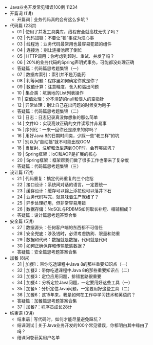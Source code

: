 - Java业务开发常见错误100例 11234
- 开篇词 (1讲)
	- 开篇词 | 业务代码真的会有这么多坑？
- 代码篇 (23讲)
	- 01 | 使用了并发工具类库，线程安全就高枕无忧了吗？
	- 02 | 代码加锁：不要让“锁”事成为烦心事
	- 03 | 线程池：业务代码最常用也最容易犯错的组件
	- 04 | 连接池：别让连接池帮了倒忙
	- 05 | HTTP调用：你考虑到超时、重试、并发了吗？
	- 06 | 20%的业务代码的Spring声明式事务，可能都没处理正确
	- 答疑篇：代码篇思考题集锦（一）
	- 07 | 数据库索引：索引并不是万能药
	- 08 | 判等问题：程序里如何确定你就是你？
	- 09 | 数值计算：注意精度、舍入和溢出问题
	- 10 | 集合类：坑满地的List列表操作
	- 11 | 空值处理：分不清楚的null和恼人的空指针
	- 12 | 异常处理：别让自己在出问题的时候变为瞎子
	- 答疑篇：代码篇思考题集锦（二）
	- 13 | 日志：日志记录真没你想象的那么简单
	- 14 | 文件IO：实现高效正确的文件读写并非易事
	- 15 | 序列化：一来一回你还是原来的你吗？
	- 16 | 用好Java 8的日期时间类，少踩一些“老三样”的坑
	- 17 | 别以为“自动挡”就不可能出现OOM
	- 18 | 当反射、注解和泛型遇到OOP时，会有哪些坑？
	- 19 | Spring框架：IoC和AOP是扩展的核心
	- 20 | Spring框架：框架帮我们做了很多工作也带来了复杂度
	- 答疑篇：代码篇思考题集锦（三）
- 设计篇 (7讲)
	- 21 | 代码重复：搞定代码重复的三个绝招
	- 22 | 接口设计：系统间对话的语言，一定要统一
	- 23 | 缓存设计：缓存可以锦上添花也可以落井下石
	- 24 | 业务代码写完，就意味着生产就绪了？
	- 25 | 异步处理好用，但非常容易用错
	- 26 | 数据存储：NoSQL与RDBMS如何取长补短、相辅相成？
	- 答疑篇：设计篇思考题答案合集
- 安全篇 (5讲)
	- 27 | 数据源头：任何客户端的东西都不可信任
	- 28 | 安全兜底：涉及钱时，必须考虑防刷、限量和防重
	- 29 | 数据和代码：数据就是数据，代码就是代码
	- 30 | 如何正确保存和传输敏感数据？
	- 答疑篇：安全篇思考题答案合集
- 加餐 (8讲)
	- 31 | 加餐1：带你吃透课程中Java 8的那些重要知识点（一）
	- 32 | 加餐2：带你吃透课程中Java 8的那些重要知识点（二）
	- 33 | 加餐3：定位应用问题，排错套路很重要
	- 34 | 加餐4：分析定位Java问题，一定要用好这些工具（一）
	- 35 | 加餐5：分析定位Java问题，一定要用好这些工具（二）
	- 36 | 加餐6：这15年来，我是如何在工作中学习技术和英语的？
	- 答疑篇：加餐篇思考题答案合集
	- 37 | 加餐7：程序员成长28计
- 结束语 (3讲)
	- 结束语 | 写代码时，如何才能尽量避免踩坑？
	- 结课测试 | 关于Java业务开发的100个常见错误，你都明白其中缘由了吗？
	- 结课问卷获奖用户名单